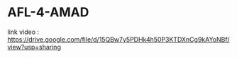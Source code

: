 # AFL-4-AMAD
link video : https://drive.google.com/file/d/15QBw7y5PDHk4h50P3KTDXnCg9kAYoNBf/view?usp=sharing
